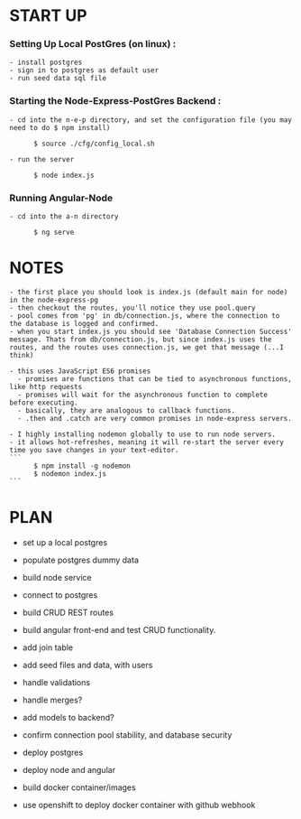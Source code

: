 # START UP

### Setting Up Local PostGres (on linux) :
    - install postgres
    - sign in to postgres as default user
    - run seed data sql file

### Starting the Node-Express-PostGres Backend :
    - cd into the n-e-p directory, and set the configuration file (you may need to do $ npm install)
```
      $ source ./cfg/config_local.sh
```
    - run the server
```
      $ node index.js
```

### Running Angular-Node
    - cd into the a-n directory
```
      $ ng serve
```



# NOTES

    - the first place you should look is index.js (default main for node) in the node-express-pg
    - then checkout the routes, you'll notice they use pool.query
    - pool comes from 'pg' in db/connection.js, where the connection to the database is logged and confirmed.
    - when you start index.js you should see 'Database Connection Success' message. Thats from db/connection.js, but since index.js uses the routes, and the routes uses connection.js, we get that message (...I think)

    - this uses JavaScript ES6 promises
      - promises are functions that can be tied to asynchronous functions, like http requests
      - promises will wait for the asynchronous function to complete before executing.
      - basically, they are analogous to callback functions.
      - .then and .catch are very common promises in node-express servers.

    - I highly installing nodemon globally to use to run node servers.
    - it allows hot-refreshes, meaning it will re-start the server every time you save changes in your text-editor.  
    ```
          $ npm install -g nodemon
          $ nodemon index.js
    ```



# PLAN

  - set up a local postgres
  - populate postgres dummy data


  - build node service
  - connect to postgres
  - build CRUD REST routes


  - build angular front-end and test CRUD functionality.


  - add join table
  - add seed files and data, with users
  - handle validations
  - handle merges?
  - add models to backend?
  - confirm connection pool stability, and database security


  - deploy postgres
  - deploy node and angular


  - build docker container/images
  - use openshift to deploy docker container with github webhook
